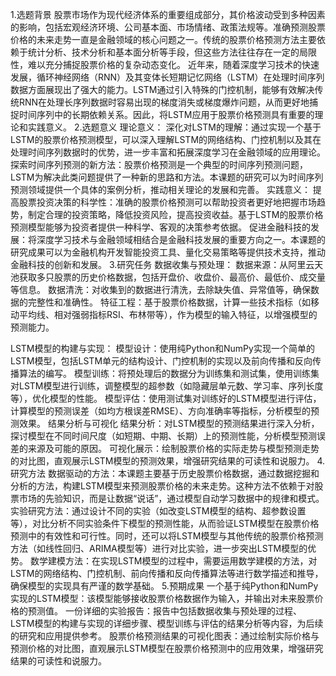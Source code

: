 1.选题背景
股票市场作为现代经济体系的重要组成部分，其价格波动受到多种因素的影响，包括宏观经济环境、公司基本面、市场情绪、政策法规等。准确预测股票价格的未来走势一直是金融领域的核心问题之一。传统的股票价格预测方法主要依赖于统计分析、技术分析和基本面分析等手段，但这些方法往往存在一定的局限性，难以充分捕捉股票价格的复杂动态变化。
近年来，随着深度学习技术的快速发展，循环神经网络（RNN）及其变体长短期记忆网络（LSTM）在处理时间序列数据方面展现出了强大的能力。LSTM通过引入特殊的门控机制，能够有效解决传统RNN在处理长序列数据时容易出现的梯度消失或梯度爆炸问题，从而更好地捕捉时间序列中的长期依赖关系。因此，将LSTM应用于股票价格预测具有重要的理论和实践意义。
2.选题意义
理论意义：
深化对LSTM的理解：通过实现一个基于LSTM的股票价格预测模型，可以深入理解LSTM的网络结构、门控机制以及其在处理时间序列数据时的优势，进一步丰富和拓展深度学习在金融领域的应用理论。
探索时间序列预测的新方法：股票价格预测是一个典型的时间序列预测问题，LSTM为解决此类问题提供了一种新的思路和方法。本课题的研究可以为时间序列预测领域提供一个具体的案例分析，推动相关理论的发展和完善。
实践意义：
提高股票投资决策的科学性：准确的股票价格预测可以帮助投资者更好地把握市场趋势，制定合理的投资策略，降低投资风险，提高投资收益。基于LSTM的股票价格预测模型能够为投资者提供一种科学、客观的决策参考依据。
促进金融科技的发展：将深度学习技术与金融领域相结合是金融科技发展的重要方向之一。本课题的研究成果可以为金融机构开发智能投资工具、量化交易策略等提供技术支持，推动金融科技的创新和发展。
3.研究任务
数据收集与预处理：
数据来源：从阿里云天池获取多只股票的历史价格数据，包括开盘价、收盘价、最高价、最低价、成交量等信息。
数据清洗：对收集到的数据进行清洗，去除缺失值、异常值等，确保数据的完整性和准确性。
特征工程：基于股票价格数据，计算一些技术指标（如移动平均线、相对强弱指标RSI、布林带等），作为模型的输入特征，以增强模型的预测能力。

LSTM模型的构建与实现：
模型设计：使用纯Python和NumPy实现一个简单的LSTM模型，包括LSTM单元的结构设计、门控机制的实现以及前向传播和反向传播算法的编写。
模型训练：将预处理后的数据分为训练集和测试集，使用训练集对LSTM模型进行训练，调整模型的超参数（如隐藏层单元数、学习率、序列长度等），优化模型的性能。
模型评估：使用测试集对训练好的LSTM模型进行评估，计算模型的预测误差（如均方根误差RMSE）、方向准确率等指标，分析模型的预测效果。
结果分析与可视化
结果分析：对LSTM模型的预测结果进行深入分析，探讨模型在不同时间尺度（如短期、中期、长期）上的预测性能，分析模型预测误差的来源及可能的原因。
可视化展示：绘制股票价格的实际走势与模型预测走势的对比图，直观展示LSTM模型的预测效果，增强研究结果的可读性和说服力。
4.研究方法
数据驱动的方法：本课题主要基于历史股票价格数据，通过数据挖掘和分析的方法，构建LSTM模型来预测股票价格的未来走势。这种方法不依赖于对股票市场的先验知识，而是让数据“说话”，通过模型自动学习数据中的规律和模式。
实验研究方法：通过设计不同的实验（如改变LSTM模型的结构、超参数设置等），对比分析不同实验条件下模型的预测性能，从而验证LSTM模型在股票价格预测中的有效性和可行性。同时，还可以将LSTM模型与其他传统的股票价格预测方法（如线性回归、ARIMA模型等）进行对比实验，进一步突出LSTM模型的优势。
数学建模方法：在实现LSTM模型的过程中，需要运用数学建模的方法，对LSTM的网络结构、门控机制、前向传播和反向传播算法等进行数学描述和推导，确保模型的实现具有严谨的数学基础。
5.预期成果
一个基于纯Python和NumPy实现的LSTM模型：该模型能够接收股票价格数据作为输入，并输出对未来股票价格的预测值。
一份详细的实验报告：报告中包括数据收集与预处理的过程、LSTM模型的构建与实现的详细步骤、模型训练与评估的结果分析等内容，为后续的研究和应用提供参考。
股票价格预测结果的可视化图表：通过绘制实际价格与预测价格的对比图，直观展示LSTM模型在股票价格预测中的应用效果，增强研究结果的可读性和说服力。

